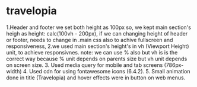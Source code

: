 # travelopia
1.Header and footer we set both height as 100px so, we kept main section's heigh as  height: calc(100vh - 200px), if we can changing height of header or footer, needs to change in .main css also to achive fullscreen and responsiveness,
2.we used main section's height's in vh (Viewport Height) unit, to achieve responsivnes. note: we can use % also but vh is is the correct way because % unit depends on parents size but vh unit depends on screen size.
3. Used media query for mobile and tab screens (786px- width) 
4. Used cdn for using fontawesome icons (6.4.2).
5. Small animation done in title (Travelopia) and hover effects were in button on web menus.

